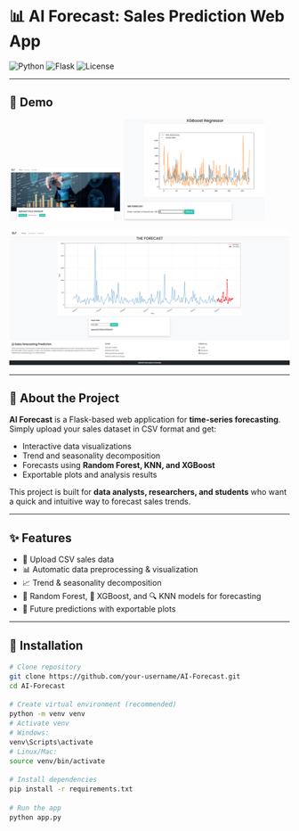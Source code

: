 # 📊 AI Forecast: Sales Prediction Web App

![Python](https://img.shields.io/badge/python-3.9-blue)
![Flask](https://img.shields.io/badge/flask-2.0-green)
![License](https://img.shields.io/badge/license-MIT-orange)

---

## 🎥 Demo
<p >
  <img src="https://github.com/talha-4302/Sales-forecasting-using-Machine-Learning-Algorithms/blob/main/assets/main_page_1.png" width="40%">
  <img src="https://github.com/talha-4302/Sales-forecasting-using-Machine-Learning-Algorithms/blob/main/assets/forecast_input.png" width="50%">

</p>

![License](https://github.com/talha-4302/Sales-forecasting-using-Machine-Learning-Algorithms/blob/main/assets/final_forecast.png)

---

## 📖 About the Project
**AI Forecast** is a Flask-based web application for **time-series forecasting**.  
Simply upload your sales dataset in CSV format and get:  
- Interactive data visualizations  
- Trend and seasonality decomposition  
- Forecasts using **Random Forest, KNN, and XGBoost**  
- Exportable plots and analysis results  

This project is built for **data analysts, researchers, and students** who want a quick and intuitive way to forecast sales trends.

---

## ✨ Features
- 📂 Upload CSV sales data  
- 📊 Automatic data preprocessing & visualization  
- 📈 Trend & seasonality decomposition  
- 🌲 Random Forest, 🤖 XGBoost, and 🔍 KNN models for forecasting  
- 🔮 Future predictions with exportable plots  

---

## 🚀 Installation

```bash
# Clone repository
git clone https://github.com/your-username/AI-Forecast.git
cd AI-Forecast

# Create virtual environment (recommended)
python -m venv venv
# Activate venv
# Windows:
venv\Scripts\activate
# Linux/Mac:
source venv/bin/activate

# Install dependencies
pip install -r requirements.txt

# Run the app
python app.py


